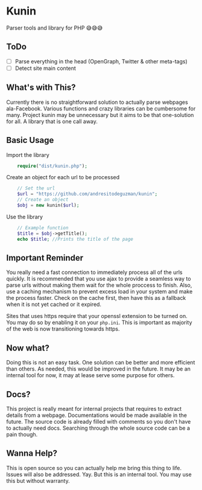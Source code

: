 # Kunin
Parser tools and library for PHP 😅😅😅

## ToDo
- [ ] Parse everything in the head (OpenGraph, Twitter & other meta-tags)
- [ ] Detect site main content

## What's with This?
Currently there is no straightforward solution to actually parse webpages ala-Facebook. Various functions and crazy libraries can be cumbersome for many. Project kunin may be unnecessary but it aims to be that one-solution for all. A library that is one call away.

## Basic Usage
Import the library
```php
    require("dist/kunin.php");
```
Create an object for each url to be processed
```php
    // Set the url
    $url = "https://github.com/andresitodeguzman/kunin";
    // Create an object
    $obj = new kunin($url);
```
Use the library
```php
    // Example function
    $title = $obj->getTitle();
    echo $title; //Prints the title of the page    
```

## Important Reminder
You really need a fast connection to immediately process all of the urls quickly. It is recommended that you use ajax to provide a seamless way to parse urls without making them wait for the whole proccess to finish. Also, use a caching mechanism to prevent excess load in your system and make the process faster. Check on the cache first, then have this as a fallback when it is not yet cached or it expired.

Sites that uses https require that your openssl extension to be turned on. You may do so by enabling it on your ```php.ini```. This is important as majority of the web is now transitioning towards https.

## Now what?
Doing this is not an easy task. One solution can be better and more efficient than others. As needed, this would be improved in the future. It may be an internal tool for now, it may at lease serve some purpose for others.

## Docs?
This project is really meant for internal projects that requires to extract details from a webpage. Documentations would be made available in the future. The source code is already filled with comments so you don't have to actually need docs. Searching through the whole source code can be a pain though.

## Wanna Help?
This is open source so you can actually help me bring this thing to life. Issues will also be addressed. Yay. But this is an internal tool. You may use this but without warranty.